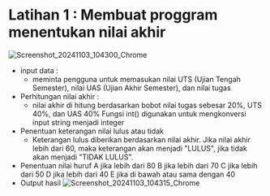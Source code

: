 # Latihan 1 : Membuat proggram menentukan nilai akhir
![Screenshot_20241103_104300_Chrome](https://github.com/user-attachments/assets/3ad6fca6-b860-48d0-a80f-c62a77e396f3)
- input data :
   - meminta pengguna untuk memasukan nilai UTS (Ujian Tengah Semester), nilai UAS (Ujian Akhir Semester), dan nilai tugas
- Perhitungan nilai akhir :
    - nilai akhir di hitung berdasarkan bobot nilai tugas sebesar 20%, UTS 40%, dan UAS 40%
Fungsi int() digunakan untuk mengkonversi input string menjadi integer
- Penentuan keterangan nilai lulus atau tidak
   - Keterangan lulus diberikan berdasarkan nilai akhir. Jika nilai akhir lebih dari 60, maka keterangan akan menjadi "LULUS", jika tidak akan menjadi "TIDAK LULUS".
- Penentuan nilai huruf
    A jika lebih dari 80
    B jika lebih dari 70 C jika lebih dari 50
    D jika lebih dari 40 E jika di bawah atau sama dengan 40
- Output hasil
![Screenshot_20241103_104315_Chrome](https://github.com/user-attachments/assets/af1df4d7-ca73-4888-944c-2dd9d235c990)
